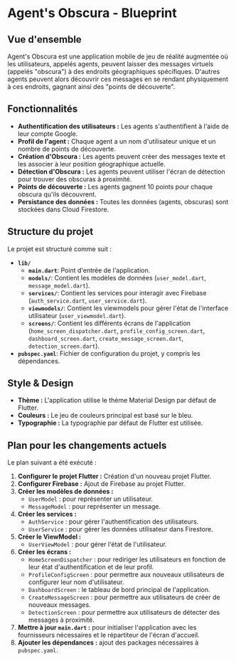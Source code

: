 # Agent's Obscura - Blueprint

## Vue d'ensemble

Agent's Obscura est une application mobile de jeu de réalité augmentée où les utilisateurs, appelés agents, peuvent laisser des messages virtuels (appelés "obscura") à des endroits géographiques spécifiques. D'autres agents peuvent alors découvrir ces messages en se rendant physiquement à ces endroits, gagnant ainsi des "points de découverte".

## Fonctionnalités

*   **Authentification des utilisateurs :** Les agents s'authentifient à l'aide de leur compte Google.
*   **Profil de l'agent :** Chaque agent a un nom d'utilisateur unique et un nombre de points de découverte.
*   **Création d'Obscura :** Les agents peuvent créer des messages texte et les associer à leur position géographique actuelle.
*   **Détection d'Obscura :** Les agents peuvent utiliser l'écran de détection pour trouver des obscuras à proximité.
*   **Points de découverte :** Les agents gagnent 10 points pour chaque obscura qu'ils découvrent.
*   **Persistance des données :** Toutes les données (agents, obscuras) sont stockées dans Cloud Firestore.

## Structure du projet

Le projet est structuré comme suit :

*   **`lib/`**
    *   **`main.dart`**: Point d'entrée de l'application.
    *   **`models/`**: Contient les modèles de données (`user_model.dart`, `message_model.dart`).
    *   **`services/`**: Contient les services pour interagir avec Firebase (`auth_service.dart`, `user_service.dart`).
    *   **`viewmodels/`**: Contient les viewmodels pour gérer l'état de l'interface utilisateur (`user_viewmodel.dart`).
    *   **`screens/`**: Contient les différents écrans de l'application (`home_screen_dispatcher.dart`, `profile_config_screen.dart`, `dashboard_screen.dart`, `create_message_screen.dart`, `detection_screen.dart`).
*   **`pubspec.yaml`**: Fichier de configuration du projet, y compris les dépendances.

## Style & Design

*   **Thème :** L'application utilise le thème Material Design par défaut de Flutter.
*   **Couleurs :** Le jeu de couleurs principal est basé sur le bleu.
*   **Typographie :** La typographie par défaut de Flutter est utilisée.

## Plan pour les changements actuels

Le plan suivant a été exécuté :

1.  **Configurer le projet Flutter :** Création d'un nouveau projet Flutter.
2.  **Configurer Firebase :** Ajout de Firebase au projet Flutter.
3.  **Créer les modèles de données :**
    *   `UserModel` : pour représenter un utilisateur.
    *   `MessageModel` : pour représenter un message.
4.  **Créer les services :**
    *   `AuthService` : pour gérer l'authentification des utilisateurs.
    *   `UserService` : pour gérer les données utilisateur dans Firestore.
5.  **Créer le ViewModel :**
    *   `UserViewModel` : pour gérer l'état de l'utilisateur.
6.  **Créer les écrans :**
    *   `HomeScreenDispatcher` : pour rediriger les utilisateurs en fonction de leur état d'authentification et de leur profil.
    *   `ProfileConfigScreen` : pour permettre aux nouveaux utilisateurs de configurer leur nom d'utilisateur.
    *   `DashboardScreen` : le tableau de bord principal de l'application.
    *   `CreateMessageScreen` : pour permettre aux utilisateurs de créer de nouveaux messages.
    *   `DetectionScreen` : pour permettre aux utilisateurs de détecter des messages à proximité.
7.  **Mettre à jour `main.dart` :** pour initialiser l'application avec les fournisseurs nécessaires et le répartiteur de l'écran d'accueil.
8.  **Ajouter les dépendances :** ajout des packages nécessaires à `pubspec.yaml`.
